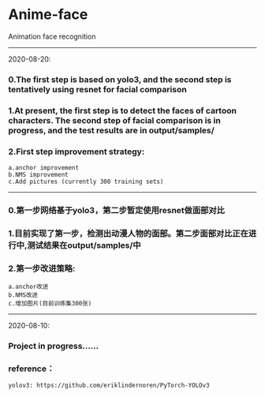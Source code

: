 # Anime-face
Animation face recognition





--------------------------------------------------------------------------------------------
2020-08-20:   
### 0.The first step is based on yolo3, and the second step is tentatively using resnet for facial comparison   
### 1.At present, the first step is to detect the faces of cartoon characters. The second step of facial comparison is in progress, and the test results are in output/samples/     
### 2.First step improvement strategy:   
    a.anchor improvement   
    b.NMS improvement   
    c.Add pictures (currently 300 training sets)   
******************************************************   
### 0.第一步网络基于yolo3，第二步暂定使用resnet做面部对比   
### 1.目前实现了第一步，检测出动漫人物的面部。第二步面部对比正在进行中,测试结果在output/samples/中      
### 2.第一步改进策略:   
    a.anchor改进   
    b.NMS改进   
    c.增加图片(目前训练集300张)   


--------------------------------------------------------------------------------------------   
2020-08-10:   
### Project in progress......   







### reference：   
    yolov3: https://github.com/eriklindernoren/PyTorch-YOLOv3   

